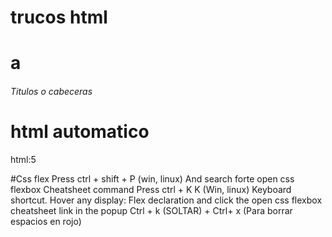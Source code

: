 # trucos html

<h1> a <h6> Titulos o cabeceras

# html automatico
html:5

#Css flex
Press ctrl + shift + P (win, linux) And search forte open css flexbox Cheatsheet command
Press ctrl + K K (Win, linux) Keyboard shortcut.
Hover any display: Flex declaration and click the open css flexbox cheatsheet link in the popup 
Ctrl + k (SOLTAR) + Ctrl+ x (Para borrar espacios en rojo)